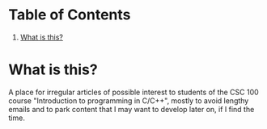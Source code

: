 
# Table of Contents

1.  [What is this?](#orgdce9dd0)



<a id="orgdce9dd0"></a>

# What is this?

A place for irregular articles of possible interest to students of
the CSC 100 course "Introduction to programming in C/C++", mostly to
avoid lengthy emails and to park content that I may want to develop
later on, if I find the time.

